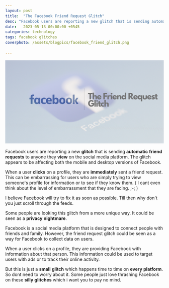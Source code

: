 ```yaml
---
layout: post
title:  "The Facebook Friend Request Glitch"
desc: "Facebook users are reporting a new glitch that is sending automatic friend requests to anyone they view on the social media platform. The glitch appears to be affecting both the mobile and desktop versions of Facebook."
date:   2023-05-13 00:00:00 +0545
categories: technology 
tags: facebook glitches
coverphoto: /assets/blogpics/facebook_friend_glitch.png

---
```




![My helpful screenshot](/assets/blogpics/facebook_friend_glitch.png)

Facebook users are reporting a new **glitch** that is sending **automatic** **friend** **requests** to anyone they **view** on the social media platform. The glitch appears to be affecting both the mobile and desktop versions of Facebook.

When a user **clicks** on a profile, they are **immediately** sent a friend request. This can be embarrassing for users who are simply trying to view someone's profile for information or to see if they know them. ( I cant even think about the level of embarrassment that they are facing. ;-; )

I believe Facebook will try to fix it as soon as possible. Till then why don't you just scroll through the feeds.

Some people are looking this glitch from a more unique way. It could be seen as a **privacy** **nightmare**.

Facebook is a social media platform that is designed to connect people with friends and family. However, the friend request glitch could be seen as a way for Facebook to collect data on users.

When a user clicks on a profile, they are providing Facebook with information about that person. This information could be used to target users with ads or to track their online activity.

But this is just a **small** **glitch** which happens time to time on **every** **platform**. So dont need to worry about it. Some people just love thrashing Facebook on these **silly** **glitches** which i want you to pay no mind.


